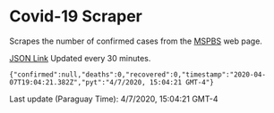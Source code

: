 # Covid-19 Scraper

Scrapes the number of confirmed cases from the [MSPBS](https://www.mspbs.gov.py/covid-19.php) web page.

[JSON Link](https://jmayalag.github.io/covid19-scrape/cases.json)
Updated every 30 minutes.
```
{"confirmed":null,"deaths":0,"recovered":0,"timestamp":"2020-04-07T19:04:21.382Z","pyt":"4/7/2020, 15:04:21 GMT-4"}
```
Last update (Paraguay Time): 4/7/2020, 15:04:21 GMT-4